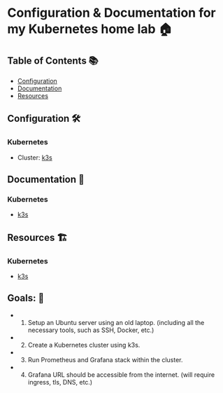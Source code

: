 # Configuration & Documentation for my Kubernetes home lab 🏠

## Table of Contents 📚

- [Configuration](#configuration)
- [Documentation](#documentation)
- [Resources](#resources)

## Configuration 🛠️

### Kubernetes
- Cluster: [k3s](https://k3s.io/)

## Documentation 📖

### Kubernetes
- [k3s](https://k3s.io/)

## Resources 🏗️

### Kubernetes
- [k3s](https://k3s.io/)

## Goals: 🥅
- 1. Setup an Ubuntu server using an old laptop. (including all the necessary tools, such as SSH, Docker, etc.)
- 2. Create a Kubernetes cluster using k3s.
- 3. Run Prometheus and Grafana stack within the cluster.
- 4. Grafana URL should be accessible from the internet. (will require ingress, tls, DNS, etc.)
